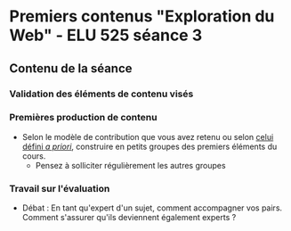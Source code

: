 # Premiers contenus "Exploration du Web" - ELU 525 séance 3

## Contenu de la séance
### Validation des éléments de contenu visés
### Premières production de contenu
* Selon le modèle de contribution que vous avez retenu ou selon [celui défini *a priori*](../../contribuer/contenu/), construire en petits groupes des premiers éléments du cours.
  * Pensez à solliciter régulièrement les autres groupes
### Travail sur l'évaluation
* Débat : En tant qu'expert d'un sujet, comment accompagner vos pairs. Comment s'assurer qu'ils deviennent également experts ?
